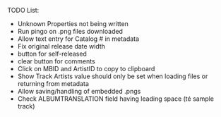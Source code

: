 TODO List:

* Unknown Properties not being written
* Run pingo on .png files downloaded
* Allow text entry for Catalog # in metadata
* Fix original release date width
* button for self-released
* clear button for comments
* Click on MBID and ArtistID to copy to clipboard
* Show Track Artists value should only be set when loading files or returning from metadata
* Allow saving/handling of embedded .pngs
* Check ALBUMTRANSLATION field having leading space (té sample track)